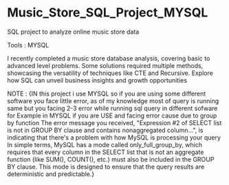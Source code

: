 # Music_Store_SQL_Project_MYSQL 

SQL project to analyze online music store data

Tools : MYSQL 

I recently completed a music store database analysis, covering basic to advanced level problems. Some solutions required multiple methods, showcasing the versatility of techniques like CTE and Recursive. Explore how SQL can unveil business insights and growth opportunities


NOTE : {IN this project i use MYSQL so if you are using some different software you face little error, as of my knowledge most of query is running same but you facing 2-3 error while running sql query in different sofware
for Example in MYSQL if you are USE and facing error cause due to group by function The error message you received, "Expression #2 of SELECT list is not in GROUP BY clause and contains nonaggregated column...", is indicating that there's a problem with how MySQL is processing your query
In simple terms, MySQL has a mode called only_full_group_by, which requires that every column in the SELECT list that is not an aggregate function (like SUM(), COUNT(), etc.) must also be included in the GROUP BY clause. This mode is designed to ensure that the query results are deterministic and predictable.}

